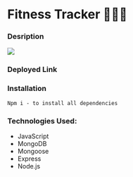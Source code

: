 # Fitness Tracker 🏋🏼‍♀️

### Desription

  


![](assets/gif.gif)
 
  
### Deployed Link
    
  


### Installation
```
Npm i - to install all dependencies 
```

### Technologies Used:
 - JavaScript
 - MongoDB
 - Mongoose
 - Express
 - Node.js
 

